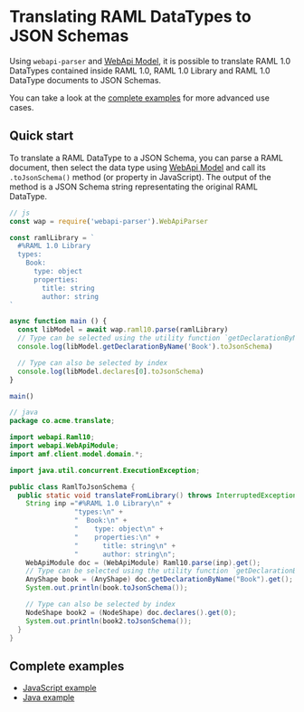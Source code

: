 ---
---

# Translating RAML DataTypes to JSON Schemas
Using `webapi-parser` and [WebApi Model](https://raml-org.github.io/webapi-parser/js/classes/_webapi_parser_.webapibaseunit.html), it is possible to translate RAML 1.0 DataTypes contained inside RAML 1.0, RAML 1.0 Library and RAML 1.0 DataType documents to JSON Schemas.

You can take a look at the [complete examples](#complete-examples) for more advanced use cases.

## Quick start
To translate a RAML DataType to a JSON Schema, you can parse a RAML document, then select the data type using [WebApi Model](https://raml-org.github.io/webapi-parser/js/classes/_webapi_parser_.webapibaseunit.html) and call its `.toJsonSchema()` method (or property in JavaScript). The output of the method is a JSON Schema string representating the original RAML DataType.

```js
// js
const wap = require('webapi-parser').WebApiParser

const ramlLibrary = `
  #%RAML 1.0 Library
  types:
    Book:
      type: object
      properties:
        title: string
        author: string
`

async function main () {
  const libModel = await wap.raml10.parse(ramlLibrary)
  // Type can be selected using the utility function `getDeclarationByName()`
  console.log(libModel.getDeclarationByName('Book').toJsonSchema)

  // Type can also be selected by index
  console.log(libModel.declares[0].toJsonSchema)
}

main()
```

```java
// java
package co.acme.translate;

import webapi.Raml10;
import webapi.WebApiModule;
import amf.client.model.domain.*;

import java.util.concurrent.ExecutionException;

public class RamlToJsonSchema {
  public static void translateFromLibrary() throws InterruptedException, ExecutionException {
    String inp ="#%RAML 1.0 Library\n" +
                "types:\n" +
                "  Book:\n" +
                "    type: object\n" +
                "    properties:\n" +
                "      title: string\n" +
                "      author: string\n";
    WebApiModule doc = (WebApiModule) Raml10.parse(inp).get();
    // Type can be selected using the utility function `getDeclarationByName()`
    AnyShape book = (AnyShape) doc.getDeclarationByName("Book").get();
    System.out.println(book.toJsonSchema());

    // Type can also be selected by index
    NodeShape book2 = (NodeShape) doc.declares().get(0);
    System.out.println(book2.toJsonSchema());
  }
}
```

## Complete examples
* [JavaScript example](https://github.com/raml-org/webapi-parser/blob/master/examples/js/ramldt-jsonschema.js)
* [Java example](https://github.com/raml-org/webapi-parser/blob/master/examples/java/src/main/java/co/acme/translate/RamlDtToJsonSchema.java)
